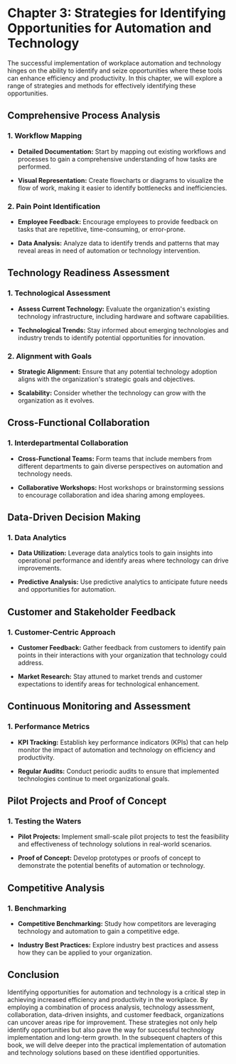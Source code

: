 Chapter 3: Strategies for Identifying Opportunities for Automation and Technology
=================================================================================

The successful implementation of workplace automation and technology hinges on the ability to identify and seize opportunities where these tools can enhance efficiency and productivity. In this chapter, we will explore a range of strategies and methods for effectively identifying these opportunities.

Comprehensive Process Analysis
------------------------------

### **1. Workflow Mapping**

* **Detailed Documentation:** Start by mapping out existing workflows and processes to gain a comprehensive understanding of how tasks are performed.

* **Visual Representation:** Create flowcharts or diagrams to visualize the flow of work, making it easier to identify bottlenecks and inefficiencies.

### **2. Pain Point Identification**

* **Employee Feedback:** Encourage employees to provide feedback on tasks that are repetitive, time-consuming, or error-prone.

* **Data Analysis:** Analyze data to identify trends and patterns that may reveal areas in need of automation or technology intervention.

Technology Readiness Assessment
-------------------------------

### **1. Technological Assessment**

* **Assess Current Technology:** Evaluate the organization's existing technology infrastructure, including hardware and software capabilities.

* **Technological Trends:** Stay informed about emerging technologies and industry trends to identify potential opportunities for innovation.

### **2. Alignment with Goals**

* **Strategic Alignment:** Ensure that any potential technology adoption aligns with the organization's strategic goals and objectives.

* **Scalability:** Consider whether the technology can grow with the organization as it evolves.

Cross-Functional Collaboration
------------------------------

### **1. Interdepartmental Collaboration**

* **Cross-Functional Teams:** Form teams that include members from different departments to gain diverse perspectives on automation and technology needs.

* **Collaborative Workshops:** Host workshops or brainstorming sessions to encourage collaboration and idea sharing among employees.

Data-Driven Decision Making
---------------------------

### **1. Data Analytics**

* **Data Utilization:** Leverage data analytics tools to gain insights into operational performance and identify areas where technology can drive improvements.

* **Predictive Analysis:** Use predictive analytics to anticipate future needs and opportunities for automation.

Customer and Stakeholder Feedback
---------------------------------

### **1. Customer-Centric Approach**

* **Customer Feedback:** Gather feedback from customers to identify pain points in their interactions with your organization that technology could address.

* **Market Research:** Stay attuned to market trends and customer expectations to identify areas for technological enhancement.

Continuous Monitoring and Assessment
------------------------------------

### **1. Performance Metrics**

* **KPI Tracking:** Establish key performance indicators (KPIs) that can help monitor the impact of automation and technology on efficiency and productivity.

* **Regular Audits:** Conduct periodic audits to ensure that implemented technologies continue to meet organizational goals.

Pilot Projects and Proof of Concept
-----------------------------------

### **1. Testing the Waters**

* **Pilot Projects:** Implement small-scale pilot projects to test the feasibility and effectiveness of technology solutions in real-world scenarios.

* **Proof of Concept:** Develop prototypes or proofs of concept to demonstrate the potential benefits of automation or technology.

Competitive Analysis
--------------------

### **1. Benchmarking**

* **Competitive Benchmarking:** Study how competitors are leveraging technology and automation to gain a competitive edge.

* **Industry Best Practices:** Explore industry best practices and assess how they can be applied to your organization.

Conclusion
----------

Identifying opportunities for automation and technology is a critical step in achieving increased efficiency and productivity in the workplace. By employing a combination of process analysis, technology assessment, collaboration, data-driven insights, and customer feedback, organizations can uncover areas ripe for improvement. These strategies not only help identify opportunities but also pave the way for successful technology implementation and long-term growth. In the subsequent chapters of this book, we will delve deeper into the practical implementation of automation and technology solutions based on these identified opportunities.
